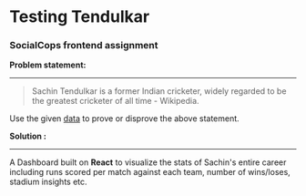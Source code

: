 # Testing Tendulkar

### SocialCops frontend assignment

**Problem statement:**

<hr>

> Sachin Tendulkar is a former Indian cricketer, widely regarded to be the greatest cricketer of all time - Wikipedia.

Use the given [data](https://drive.google.com/file/d/0B2W2LMb5AIVldEZNSGJkeWNjcHM/view) to prove or disprove the above statement.

**Solution :**

<hr>

A Dashboard built on **React** to visualize the stats of Sachin's entire career including runs scored per match against each team, number of wins/loses, stadium insights etc.
